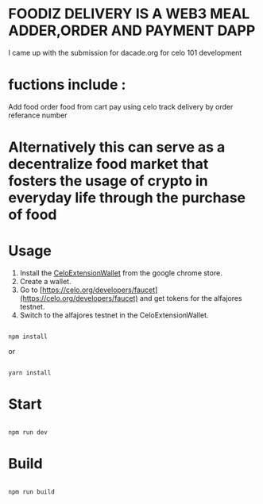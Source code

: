 # FOODIZ DELIVERY IS A WEB3 MEAL ADDER,ORDER AND PAYMENT DAPP
I came up with the submission for dacade.org for celo 101 development 
# fuctions include :
Add food 
order food from cart
pay using celo
track delivery by order referance number

# Alternatively this can serve as a decentralize food market that fosters the usage of crypto in everyday life through the purchase of food



# Usage
1. Install the [CeloExtensionWallet](https://chrome.google.com/webstore/detail/celoextensionwallet/kkilomkmpmkbdnfelcpgckmpcaemjcdh?hl=en) from the google chrome store.
2. Create a wallet.
3. Go to [https://celo.org/developers/faucet](https://celo.org/developers/faucet) and get tokens for the alfajores testnet.
4. Switch to the alfajores testnet in the CeloExtensionWallet.
```

npm install

```

or 

```

yarn install

```

# Start

```

npm run dev

```

# Build

```

npm run build

```
